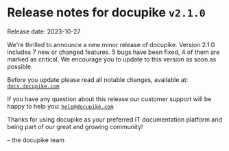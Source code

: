 # Release notes for docupike `v2.1.0`

Release date: 2023-10-27

We're thrilled to announce a new minor release of docupike. Version 2.1.0 includes 7 new or changed features. 5 bugs have been fixed, 4 of them are marked as critical. We encourage you to update to this version as soon as possible.

Before you update please read all notable changes, available at: [`docs.docupike.com`](https://docs.docupike.com/en/ref/changelog.html)

If you have any question about this release our customer support will be happy to help you: [`help@docupike.com`](mailto:help@docupike.com)

Thanks for using docupike as your preferred IT documentation platform and being part of our great and growing community!

– the docupike team
